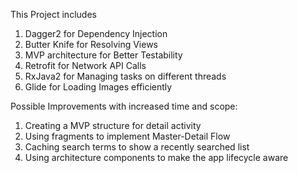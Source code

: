 This Project includes
1) Dagger2 for Dependency Injection
2) Butter Knife for Resolving Views
3) MVP architecture for Better Testability
4) Retrofit for Network API Calls
5) RxJava2 for Managing tasks on different threads
6) Glide for Loading Images efficiently

Possible Improvements with increased time and scope:
1) Creating a MVP structure for detail activity
2) Using fragments to implement Master-Detail Flow
3) Caching search terms to show a recently searched list
4) Using architecture components to make the app lifecycle aware
